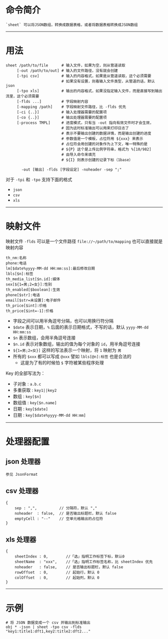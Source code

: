 # 命令简介 

    `sheet` 可以将JSON数组，转换成数据表格，或者将数据表格转换成JSON数组

---------------------------------------
# 用法

```
sheet /path/to/file      # 输入文件，如果为空，则从管道读取
     [-out /path/to/out] # 输入的文件路径，没有就会创建
     [-tpi csv]          # 输入的内容格式，如果是从管道读取，这个必须需要
                         # 如果没有设置，则看输入文件类型，从管道的话，默认 json
     [-tpo xls]          # 输出的内容格式，如果没指定输入文件，而是直接写到输出流里，这个必须需要
     [-flds ...]         # 字段映射内容
     [-mapping /path]    # 字段映射文件路径，比 -flds 优先
     [-ci {..}]          # 输入处理器需要的配置项
     [-co {..}]          # 输出处理器需要的配置项
     [-process TMPL]     # 进度模式，只有当 -out 指向有效文件时才会生效，
                         # 因为这时标准输出可以用来打印日志了
                         # 表示不要输出创建的数据详情，而是输出创建的进度
                         # 参数值是一个模板，占位符用 ${xxx} 来表示
                         # 占位符会用创建的对象作为上下文，唯一特殊的是
                         # ${P} 这个是上传比例字符串，格式为 %[10/982]
                         # 由导入命令来填充
                         # ${I} 则表示创建的记录下标（1base）
     
       -out [输出] -flds [字段设定] -noheader -sep ";"
```

对于 `-tpi` 和 `-tpo` 支持下面的格式

- `json`
- `csv`
- `xls`

---------------------------------------
# 映射文件

映射文件 `-flds` 可以是一个文件路径 `file://~/path/to/mapping` 也可以直接就是映射内容

```
th_nm:名称
phone:电话
lm[$date%yyyy-MM-dd HH:mm:ss]:最后修改日期
lbls[$n]:标签
th_media_list[$n.id]:媒体
sex[${1=男;2=女}]:性别
th_enabled[$boolean]:生效
phone[$str]:电话
email[$str=未设置]:电子邮件
th_price[$int]:价格
th_price[$int=-1]:价格
```

- 字段之间可以用半角逗号分隔，也可以用换行符分隔
- `$date` 表示日期，`%` 后面的表示日期格式，不写的话，默认 `yyyy-MM-dd HH:mm:ss`
- `$n` 表示数组，会用半角逗号连接
- `$n.id` 表示对象数组，输出的值为每个对象的 `id`，用半角逗号连接
- `${1=男;2=女}]` 这样的写法表示一个映射，将 `1` 映射为 `男`
- 所有的 `$xxx` 都可以写成 `@xxx` 譬如 `lbls[@n]:标签` 也是合法的
    - 这是为了有的时候怕 `$` 字符被某些程序处理

Key 的全部写法为：

- 子对象   :  `a.b.c`
- 多重获取 : `key1||key2`
- 数组    : `key[$n]`
- 数组值   : `key[$n.name]`
- 日期    : `key[$date]`
- 日期    : `key[$date%yyyy-MM-dd HH:mm]`

---------------------------------------
# 处理器配置

## json 处理器

```
参见 JsonFormat
```

## csv 处理器

```
{
    sep : ",",          // 分隔符，默认 ","
    noheader  : false,  // 是否输出标题栏，默认 false
    emptyCell : "--"    // 空单元格输出的占位符
}
```

## xls 处理器

```
{
    sheetIndex : 0,        //「选」指明工作标签下标，默认0
    sheetName  : "xxx",    //「选」指明工作标签名称，比 sheetIndex 优先
    noheader   : false,    // 是否输出标题栏，默认 false
    rowOffset  : 0,        // 起始行，默认 0
    colOffset  : 0,        // 起始列，默认 0
}
```

---------------------------------------
# 示例

```
# 将 JSON 数据变成一个 csv 并输出到标准输出
obj * -json | sheet -tpo csv -flds "key1:title1:dft1,key2:title2:dft2..."
```


